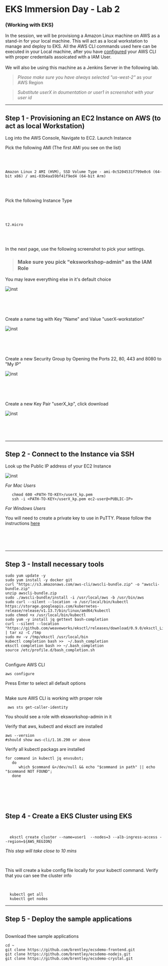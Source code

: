
# EKS Immersion Day - Lab 2
### (Working with EKS)

In the session, we will be provisiong a Amazon Linux machine on AWS as a stand-in for your local machine. This will act as a local workstation to manage and deploy to EKS. All the AWS CLI commands used here can be executed in your Local machine, after you have 
[configured](https://docs.aws.amazon.com/cli/latest/userguide/cli-chap-configure.html) your AWS CLI with proper credentails assoicated with a IAM User.
<br/><br/>
We will also be using this machine as a Jenkins Server in the following lab.


> *Please make sure you have always selected "us-west-2"* as your AWS Region

> *Substitute userX in doumentation or user1 in screenshot with your user id*

   
     
     
----
Step 1 - Provisioning an EC2 Instance on AWS (to act as local Workstation)
----

Log into the AWS Console, Navigate to EC2. Launch Instance

Pick the following AMI (The first AMI you see on the list)

<br/>
<br/>


`Amazon Linux 2 AMI (HVM), SSD Volume Type - ami-0c5204531f799e0c6 (64-bit x86) / ami-03b4aa59bf41f9ed4 (64-bit Arm)`

<br/>
<br/>

Pick the following Instance Type

<br/>
<br/>


`t2.micro`

<br/>
<br/>


In the next page, use the following screenshot to pick your settings.
> ### Make sure you pick "eksworkshop-admin" as the IAM Role
You may leave everything else in it's default choice

![inst](https://github.com/nclouds/immersion-day-eks/blob/master/lab2/instance.png)

<br/><br/><br/>

Create a name tag with Key "Name" and Value "userX-workstation"

![inst](https://github.com/nclouds/immersion-day-eks/blob/master/lab2/tag.png)


<br/><br/><br/>

Create a new Security Group by Opening the Ports 22, 80, 443 and 8080 to "My IP"

![inst](https://github.com/nclouds/immersion-day-eks/blob/master/lab2/sg.png)

<br/><br/><br/>

Create a new Key Pair "userX_kp", click download

![inst](https://github.com/nclouds/immersion-day-eks/blob/master/lab1/kp.png)

<br/><br/><br/>

----
Step 2 - Connect to the Instance via SSH
----

Look up the Public IP address of your EC2 Instance

![inst](https://github.com/nclouds/immersion-day-eks/blob/master/lab1/public_ip.png)


*For Mac Users*

```
   chmod 600 <PATH-TO-KEY>/userX_kp.pem 
   ssh -i <PATH-TO-KEY>/userX_kp.pem ec2-user@<PUBLIC-IP>
```

*For Windows Users*

   You will need to create a private key to use in PuTTY. Please follow the instructions [here](https://linuxacademy.com/guide/17385-use-putty-to-access-ec2-linux-instances-via-ssh-from-windows/)

<br/><br/><br/>

----
Step 3 - Install necessary tools
----

```
sudo yum update -y
sudo yum install -y docker git
curl "https://s3.amazonaws.com/aws-cli/awscli-bundle.zip" -o "awscli-bundle.zip"
unzip awscli-bundle.zip
sudo ./awscli-bundle/install -i /usr/local/aws -b /usr/bin/aws
sudo curl --silent --location -o /usr/local/bin/kubectl https://storage.googleapis.com/kubernetes-release/release/v1.13.7/bin/linux/amd64/kubectl
sudo chmod +x /usr/local/bin/kubectl
sudo yum -y install jq gettext bash-completion
curl --silent --location "https://github.com/weaveworks/eksctl/releases/download/0.9.0/eksctl_Linux_amd64.tar.gz" | tar xz -C /tmp
sudo mv -v /tmp/eksctl /usr/local/bin
kubectl completion bash >>  ~/.bash_completion
eksctl completion bash >> ~/.bash_completion
source /etc/profile.d/bash_completion.sh

```
<br/>
Configure AWS CLI

```
aws configure
```
Press Enter to select all default options

<br/>
Make sure AWS CLI is working with proper role 

```
 aws sts get-caller-identity
```
You should see a role with eksworkshop-admin in it


Verify that aws, kubectl and eksctl are installed
```
aws --version
#should show aws-cli/1.16.290 or above
```

Verify all kubectl packags are installed
```
for command in kubectl jq envsubst;
   do
      which $command &>/dev/null && echo "$command in path" || echo "$command NOT FOUND";
   done
```
<br/><br/>
----
Step 4 - Create a EKS Cluster using EKS
----
<br/> 

```
  eksctl create cluster --name=user1  --nodes=3 --alb-ingress-access --region=${AWS_REGION}
```

*This step will take close to 10 mins*

<br/>

This will create a kube config file locally for your kubectl command. Verify that you can see the cluster info
 
<br/> 

```
  kubectl get all
  kubectl get nodes
```



----
Step 5 - Deploy the sample applications 
----
<br/>
Download thee sample applications 

```
cd ~
git clone https://github.com/brentley/ecsdemo-frontend.git
git clone https://github.com/brentley/ecsdemo-nodejs.git
git clone https://github.com/brentley/ecsdemo-crystal.git
```








<br/><br/><br/>
